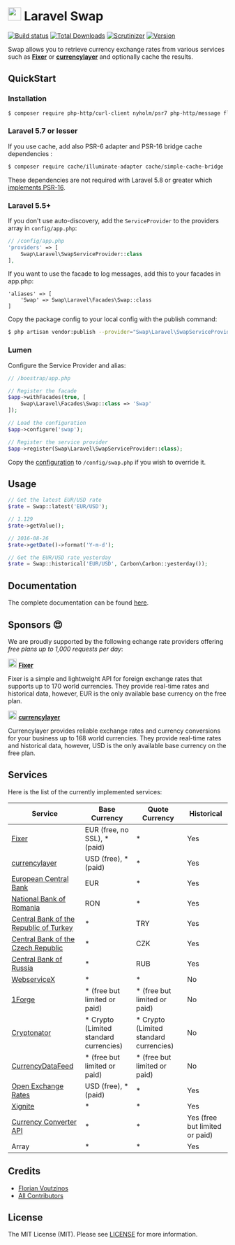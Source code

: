 # <img src="https://s3.amazonaws.com/swap.assets/swap_logo.png" height="30px" width="30px"/> Laravel Swap

[![Build status](http://img.shields.io/travis/florianv/laravel-swap.svg?style=flat-square)](https://travis-ci.org/florianv/laravel-swap)
[![Total Downloads](https://img.shields.io/packagist/dt/florianv/laravel-swap.svg?style=flat-square)](https://packagist.org/packages/florianv/laravel-swap)
[![Scrutinizer](https://img.shields.io/scrutinizer/g/florianv/laravel-swap.svg?style=flat-square)](https://scrutinizer-ci.com/g/florianv/laravel-swap)
[![Version](http://img.shields.io/packagist/v/florianv/laravel-swap.svg?style=flat-square)](https://packagist.org/packages/florianv/laravel-swap)

Swap allows you to retrieve currency exchange rates from various services such as **[Fixer](https://fixer.io)** or **[currencylayer](https://currencylayer.com)** and optionally cache the results.

## QuickStart

### Installation

```bash
$ composer require php-http/curl-client nyholm/psr7 php-http/message florianv/laravel-swap
```

### Laravel 5.7 or lesser

If you use cache, add also PSR-6 adapter and PSR-16 bridge cache dependencies :

```bash
$ composer require cache/illuminate-adapter cache/simple-cache-bridge
```

These dependencies are not required with Laravel 5.8 or greater which [implements PSR-16](https://github.com/laravel/framework/pull/27217).

### Laravel 5.5+

If you don't use auto-discovery, add the `ServiceProvider` to the providers array in `config/app.php`:

```php
// /config/app.php
'providers' => [
    Swap\Laravel\SwapServiceProvider::class
],
```

If you want to use the facade to log messages, add this to your facades in app.php:

```
'aliases' => [
    'Swap' => Swap\Laravel\Facades\Swap::class
]
```

Copy the package config to your local config with the publish command:

```bash
$ php artisan vendor:publish --provider="Swap\Laravel\SwapServiceProvider"
```

### Lumen

Configure the Service Provider and alias:

```php
// /boostrap/app.php

// Register the facade
$app->withFacades(true, [
    Swap\Laravel\Facades\Swap::class => 'Swap'
]);

// Load the configuration
$app->configure('swap');

// Register the service provider
$app->register(Swap\Laravel\SwapServiceProvider::class);
```

Copy the [configuration](config/swap.php) to `/config/swap.php` if you wish to override it.

## Usage

```php
// Get the latest EUR/USD rate
$rate = Swap::latest('EUR/USD');

// 1.129
$rate->getValue();

// 2016-08-26
$rate->getDate()->format('Y-m-d');

// Get the EUR/USD rate yesterday
$rate = Swap::historical('EUR/USD', Carbon\Carbon::yesterday());
```

## Documentation

The complete documentation can be found [here](https://github.com/florianv/laravel-swap/blob/master/doc/readme.md).

## Sponsors :heart_eyes: 

We are proudly supported by the following echange rate providers offering *free plans up to 1,000 requests per day*:

<img src="https://s3.amazonaws.com/swap.assets/fixer_icon.png?v=2" height="20px" width="20px"/> **[Fixer](https://fixer.io)**

Fixer is a simple and lightweight API for foreign exchange rates that supports up to 170 world currencies.
They provide real-time rates and historical data, however, EUR is the only available base currency on the free plan.

<img src="https://s3.amazonaws.com/swap.assets/currencylayer_icon.png" height="20px" width="20px"/> **[currencylayer](https://currencylayer.com)**

Currencylayer provides reliable exchange rates and currency conversions for your business up to 168 world currencies.
They provide real-time rates and historical data, however, USD is the only available base currency on the free plan.

## Services

Here is the list of the currently implemented services:

| Service | Base Currency | Quote Currency | Historical |
|---------------------------------------------------------------------------|----------------------|----------------|----------------|
| [Fixer](https://fixer.io) | EUR (free, no SSL), * (paid) | * | Yes |
| [currencylayer](https://currencylayer.com) | USD (free), * (paid) | * | Yes |
| [European Central Bank](https://www.ecb.europa.eu/home/html/index.en.html) | EUR | * | Yes |
| [National Bank of Romania](http://www.bnr.ro) | RON | * | Yes |
| [Central Bank of the Republic of Turkey](http://www.tcmb.gov.tr) | * | TRY | Yes |
| [Central Bank of the Czech Republic](https://www.cnb.cz) | * | CZK | Yes |
| [Central Bank of Russia](https://cbr.ru) | * | RUB | Yes |
| [WebserviceX](http://www.webservicex.net) | * | * | No |
| [1Forge](https://1forge.com) | * (free but limited or paid) | * (free but limited or paid) | No |
| [Cryptonator](https://www.cryptonator.com) | * Crypto (Limited standard currencies) | * Crypto (Limited standard currencies)  | No |
| [CurrencyDataFeed](https://currencydatafeed.com) | * (free but limited or paid) | * (free but limited or paid) | No |
| [Open Exchange Rates](https://openexchangerates.org) | USD (free), * (paid) | * | Yes |
| [Xignite](https://www.xignite.com) | * | * | Yes |
| [Currency Converter API](https://www.currencyconverterapi.com) | * | * | Yes (free but limited or paid) |
| Array | * | * | Yes |

## Credits

- [Florian Voutzinos](https://github.com/florianv)
- [All Contributors](https://github.com/florianv/laravel-swap/contributors)

## License

The MIT License (MIT). Please see [LICENSE](https://github.com/florianv/laravel-swap/blob/master/LICENSE) for more information.
